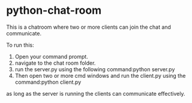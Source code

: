 # python-chat-room

This is a chatroom where  two or more clients can join the chat and communicate.

To run this:
 1. Open your command prompt.
 2. navigate to the chat room folder.
 3. run the server.py using the following command:python server.py
 4. Then open two or more cmd windows and run the client.py using the command:python client.py
 
 as long as the server is running the clients can communicate effectively.
